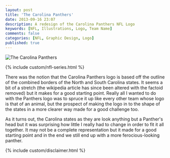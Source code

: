 ```yaml
---
layout: post
title: 'The Carolina Panthers'
date: 2013-09-16 23:07
description: A redesign of the Carolina Panthers NFL Logo
keywords: [NFL, Illustrations, Logo, Team Name]
comments: false
categories: [NFL, Graphic Design, Logo]
published: true
---
```


<div class="post-thumb">
    <img src="{{ root_url }}/assets/images/work/blog/NFCS-Carolina.jpg" alt="The Carolina Panthers" />
</div>

{% include custom/nfl-series.html %}

There was the notion that the Carolina Panthers logo is based off the outline of the combined borders of the North and South Carolina states. It seems a bit of a stretch (the wikipedia article has since been altered with the factoid removed) but it makes for a good starting point. Really all I wanted to do with the Panthers logo was to spruce it up like every other team whose logo is that of an animal, but the prospect of making the logo in to the shape of the states in a more clearer way made for a good challenge too.

As it turns out, the Carolina states as they are look anything but a Panther's head but it was surprising how little I really had to change in order to fit it all together. It may not be a complete representation but it made for a good starting point and in the end we still end up with a more ferocious-looking panther.

{% include custom/disclaimer.html %}